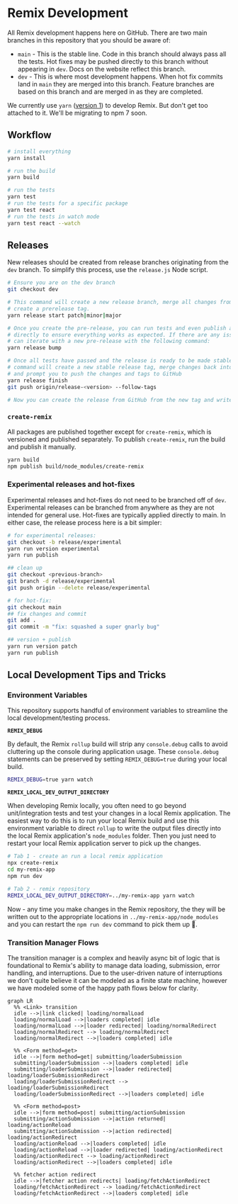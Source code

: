 # Remix Development

All Remix development happens here on GitHub. There are two main branches in this
repository that you should be aware of:

- `main` - This is the stable line. Code in this branch should always pass all
  the tests. Hot fixes may be pushed directly to this branch without appearing in
  `dev`. Docs on the website reflect this branch.
- `dev` - This is where most development happens. When hot fix commits land in
  `main` they are merged into this branch. Feature branches are based on this
  branch and are merged in as they are completed.

We currently use `yarn` ([version 1](https://classic.yarnpkg.com/lang/en/)) to
develop Remix. But don't get too attached to it. We'll be migrating to npm 7
soon.

## Workflow

```bash
# install everything
yarn install

# run the build
yarn build

# run the tests
yarn test
# run the tests for a specific package
yarn test react
# run the tests in watch mode
yarn test react --watch
```

## Releases

New releases should be created from release branches originating from the `dev`
branch. To simplify this process, use the `release.js` Node script.

```bash
# Ensure you are on the dev branch
git checkout dev

# This command will create a new release branch, merge all changes from main, and
# create a prerelease tag.
yarn release start patch|minor|major

# Once you create the pre-release, you can run tests and even publish a pre-release
# directly to ensure everything works as expected. If there are any issues, fix the bugs and commit directly to the pre-release branch. Once you're done working, you
# can iterate with a new pre-release with the following command:
yarn release bump

# Once all tests have passed and the release is ready to be made stable, the following
# command will create a new stable release tag, merge changes back into the dev branch,
# and prompt you to push the changes and tags to GitHub
yarn release finish
git push origin/release-<version> --follow-tags

# Now you can create the release from GitHub from the new tag and write release notes!
```

### `create-remix`

All packages are published together except for `create-remix`, which is
versioned and published separately. To publish `create-remix`, run the build and
publish it manually.

```bash
yarn build
npm publish build/node_modules/create-remix
```

### Experimental releases and hot-fixes

Experimental releases and hot-fixes do not need to be branched off of `dev`.
Experimental releases can be branched from anywhere as they are not intended for
general use. Hot-fixes are typically applied directly to main. In either case,
the release process here is a bit simpler:

```bash
# for experimental releases:
git checkout -b release/experimental
yarn run version experimental
yarn run publish

## clean up
git checkout <previous-branch>
git branch -d release/experimental
git push origin --delete release/experimental

# for hot-fix:
git checkout main
## fix changes and commit
git add .
git commit -m "fix: squashed a super gnarly bug"

## version + publish
yarn run version patch
yarn run publish
```

## Local Development Tips and Tricks

### Environment Variables

This repository supports handful of environment variables to streamline the local development/testing process.

**`REMIX_DEBUG`**

By default, the Remix `rollup` build will strip any `console.debug` calls to avoid cluttering up the console during application usage. These `console.debug` statements can be preserved by setting `REMIX_DEBUG=true` during your local build.

```sh
REMIX_DEBUG=true yarn watch
```

**`REMIX_LOCAL_DEV_OUTPUT_DIRECTORY`**

When developing Remix locally, you often need to go beyond unit/integration tests and test your changes in a local Remix application. The easiest way to do this is to run your local Remix build and use this environment variable to direct `rollup` to write the output files directly into the local Remix application's `node_modules` folder. Then you just need to restart your local Remix application server to pick up the changes.

```sh
# Tab 1 - create an run a local remix application
npx create-remix
cd my-remix-app
npm run dev

# Tab 2 - remix repository
REMIX_LOCAL_DEV_OUTPUT_DIRECTORY=../my-remix-app yarn watch
```

Now - any time you make changes in the Remix repository, the they will be written out to the appropriate locations in `../my-remix-app/node_modules` and you can restart the `npm run dev` command to pick them up 🎉.

### Transition Manager Flows

The transition manager is a complex and heavily async bit of logic that is foundational to Remix's ability to manage data loading, submission, error handling, and interruptions. Due to the user-driven nature of interruptions we don't quite believe it can be modeled as a finite state machine, however we have modeled some of the happy path flows below for clarity.

```mermaid
graph LR
  %% <Link> transition
  idle -->|link clicked| loading/normalLoad
  loading/normalLoad -->|loaders completed| idle
  loading/normalLoad -->|loader redirected| loading/normalRedirect
  loading/normalRedirect --> loading/normalRedirect
  loading/normalRedirect -->|loaders completed| idle

  %% <Form method=get>
  idle -->|form method=get| submitting/loaderSubmission
  submitting/loaderSubmission -->|loaders completed| idle
  submitting/loaderSubmission -->|loader redirected| loading/loaderSubmissionRedirect
  loading/loaderSubmissionRedirect --> loading/loaderSubmissionRedirect
  loading/loaderSubmissionRedirect -->|loaders completed| idle

  %% <Form method=post>
  idle -->|form method=post| submitting/actionSubmission
  submitting/actionSubmission -->|action returned| loading/actionReload
  submitting/actionSubmission -->|action redirected| loading/actionRedirect
  loading/actionReload -->|loaders completed| idle
  loading/actionReload -->|loader redirected| loading/actionRedirect
  loading/actionRedirect --> loading/actionRedirect
  loading/actionRedirect -->|loaders completed| idle

  %% fetcher action redirect
  idle -->|fetcher action redirects| loading/fetchActionRedirect
  loading/fetchActionRedirect --> loading/fetchActionRedirect
  loading/fetchActionRedirect -->|loaders completed| idle
```
